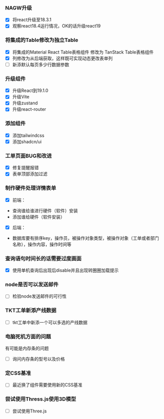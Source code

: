    
### NAGW升级

- [x] 将react升级至18.3.1
- [x] 观察react18.4运行情况，OK的话升级react19

### 将集成的Table修改为独立Table

- [x] 将集成的Material React Table表格组件 修改为 TanStack Table表格组件
- [x] 列修改为从后端获取，这样既可实现动态更改表单列
- [ ] 新添默认每页多少行数据参数

### 升级组件
- [x] 升级React到19.1.0
- [x] 升级Vite
- [x] 升级zustand
- [x] 升级react-router

### 添加组件
- [x] 添加tailwindcss
- [x] 添加shadcn/ui

### 工单页面BUG和改进
- [x] 修复提醒报错
- [x] 表单顶部添加过滤

### 制作硬件处理详情表单
- [x] 前端：
- 查询谁给谁进行硬件（软件）安装
- 添加谁给硬件（软件安装）
- [x] 后端：
- 数据库要有排序key，操作员，被操作对象类型，被操作对象（工单或者部门名称），操作内容，操作时间等

### 查询语句时间长的话需要过度画面
- [x] 使用单机查询后出现后disable并且出现转圈圈加载提示

### node是否可以发送邮件
- [ ] 检验node发送邮件的可行性

### TKT工单新添产线数据

- [ ] tkt工单中新添一个可以多选的产线数据

### 电脑死机方面的问题
有可能是内存条的问题
- [ ] 询问内存条的型号以及价格

### 定CSS基准
- [ ] 最近换了组件需要使用新的CSS基准

### 尝试使用Thress.js使用3D模型
- [ ] 尝试使用Three.js
